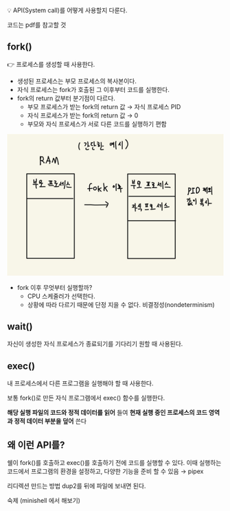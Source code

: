 <aside>
💡 API(System call)를 어떻게 사용할지 다룬다.

코드는 pdf를 참고할 것 

</aside>

## fork()

<aside>
👉 프로세스를 생성할 때 사용한다.

</aside>

- 생성된 프로세스는 부모 프로세스의 복사본이다.
- 자식 프로세스는 fork가 호출된 그 이후부터 코드를 실행한다.
- fork의 return 값부터 분기점이 다르다.
    - 부모 프로세스가 받는 fork의 return 값 → 자식 프로세스 PID
    - 자식 프로세스가 받는 fork의 return 값 → 0
    - 부모와 자식 프로세스가 서로 다른 코드를 실행하기 편함

![fork이후.jpg](docs\05_프로세스_API\fork이후.jpg.png)

- fork 이후 무엇부터 실행할까?
    - CPU 스케줄러가 선택한다.
    - 상황에 따라 다르기 때문에 단정 지을 수 없다. 비결정성(nondeterminism)

## wait()

자신이 생성한 자식 프로세스가 종료되기를 기다리기 원할 때 사용된다.

## exec()

내 프로세스에서 다른 프로그램을 실행해야 할 때 사용한다.

보통 fork()로 만든 자식 프로그램에서 exec() 함수를 실행한다. 

**해당 실행 파일의 코드와 정적 데이터를 읽어** 들여 **현재 실행 중인 프로세스의 코드 영역과 정적 데이터 부분을 덮어** 쓴다

## 왜 이런 API를?

쉘이 fork()를 호출하고 exec()를 호출하기 전에 코드를 실행할 수 있다. 이때 실행하는 코드에서 프로그램의 환경을 설정하고, 다양한 기능을 준비 할 수 있음 → pipex 

리디렉션 만드는 방법 dup2를 뒤에 파일에 보내면 된다. 

숙제 (minishell 에서 해보기)